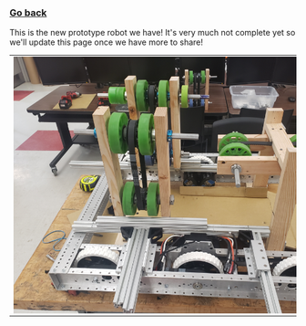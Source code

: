### [Go back](/index.md)
This is the new prototype robot we have! It's very much not complete yet so we'll update this page once we have more to share!
<table>
<tr> 
<td>
<img src="docs/assets/prototype/20220117_090636.jpg"
style="float: left; max-width: 200%; height: auto; margin-right: 300px;"/>
</td>
<td>
<img src="docs/assets/prototype/20220117_090657.jpg"
style="float: left; max-width: 200%; height: auto; margin-left: 300px;"/>
</td>
</tr>
</table>
